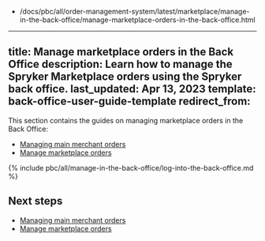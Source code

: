   - /docs/pbc/all/order-management-system/latest/marketplace/manage-in-the-back-office/manage-marketplace-orders-in-the-back-office.html
---
title: Manage marketplace orders in the Back Office
description: Learn how to manage the Spryker Marketplace orders using the Spryker back office.
last_updated: Apr 13, 2023
template: back-office-user-guide-template
redirect_from:
---

This section contains the guides on managing marketplace orders in the Back Office:

- [Managing main merchant orders](/docs/pbc/all/order-management-system/{{page.version}}/marketplace/manage-in-the-back-office/manage-main-merchant-orders.html)
- [Manage marketplace orders](/docs/pbc/all/order-management-system/{{page.version}}/marketplace/manage-in-the-back-office/manage-marketplace-orders.html)

{% include pbc/all/manage-in-the-back-office/log-into-the-back-office.md %} <!-- To edit, see /_includes/pbc/all/manage-in-the-back-office/log-into-the-back-office.md -->

## Next steps

- [Managing main merchant orders](/docs/pbc/all/order-management-system/{{page.version}}/marketplace/manage-in-the-back-office/manage-main-merchant-orders.html)
- [Manage marketplace orders](/docs/pbc/all/order-management-system/{{page.version}}/marketplace/manage-in-the-back-office/manage-marketplace-orders.html)
